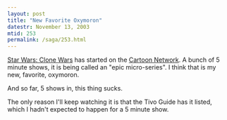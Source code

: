 ```yaml
---
layout: post
title: "New Favorite Oxymoron"
datestr: November 13, 2003
mtid: 253
permalink: /saga/253.html
---
```


<a href="http://www.cartoonnetwork.com/clonewars/index.html" title="Star Wars: Clone Wars">Star Wars: Clone Wars</a> has started on the <a href="http://www.cartoonnetwork.com/" title="Cartoon Network">Cartoon Network</a>.  A bunch of 5 minute shows, it is being called an "epic micro-series".  I think that is my new, favorite, oxymoron.

And so far, 5 shows in, this thing sucks.

The only reason I'll keep watching it is that the Tivo Guide has it listed, which I hadn't expected to happen for a 5 minute show.

